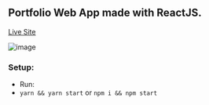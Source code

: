 ## Portfolio Web App made with ReactJS.

[Live Site](https://mphill05.github.io/portfolio)

![image](https://user-images.githubusercontent.com/9022851/144865566-e8321828-4ba2-4440-9470-2db9fff25784.png)

### Setup:
* Run: 
* `yarn && yarn start` or `npm i && npm start`
